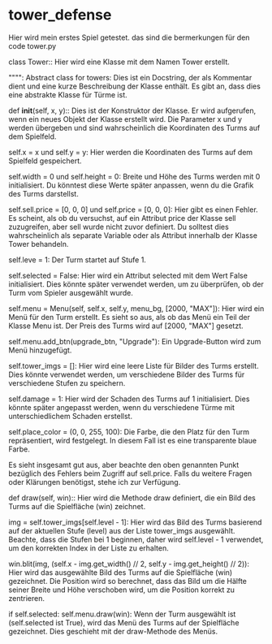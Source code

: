 # tower_defense
Hier wird mein erstes Spiel getestet.
das sind die bermerkungen für den code tower.py

class Tower:: Hier wird eine Klasse mit dem Namen Tower erstellt.

"""": Abstract class for towers: Dies ist ein Docstring, der als Kommentar dient und eine kurze Beschreibung der Klasse enthält. Es gibt an, dass dies eine abstrakte Klasse für Türme ist.

def __init__(self, x, y):: Dies ist der Konstruktor der Klasse. Er wird aufgerufen, wenn ein neues Objekt der Klasse erstellt wird. Die Parameter x und y werden übergeben und sind wahrscheinlich die Koordinaten des Turms auf dem Spielfeld.

self.x = x und self.y = y: Hier werden die Koordinaten des Turms auf dem Spielfeld gespeichert.

self.width = 0 und self.height = 0: Breite und Höhe des Turms werden mit 0 initialisiert. Du könntest diese Werte später anpassen, wenn du die Grafik des Turms darstellst.

self.sell.price = [0, 0, 0] und self.price = [0, 0, 0]: Hier gibt es einen Fehler. Es scheint, als ob du versuchst, auf ein Attribut price der Klasse sell zuzugreifen, aber sell wurde nicht zuvor definiert. Du solltest dies wahrscheinlich als separate Variable oder als Attribut innerhalb der Klasse Tower behandeln.

self.leve = 1: Der Turm startet auf Stufe 1.

self.selected = False: Hier wird ein Attribut selected mit dem Wert False initialisiert. Dies könnte später verwendet werden, um zu überprüfen, ob der Turm vom Spieler ausgewählt wurde.

self.menu = Menu(self, self.x, self.y, menu_bg, [2000, "MAX"]): Hier wird ein Menü für den Turm erstellt. Es sieht so aus, als ob das Menü ein Teil der Klasse Menu ist. Der Preis des Turms wird auf [2000, "MAX"] gesetzt.

self.menu.add_btn(upgrade_btn, "Upgrade"): Ein Upgrade-Button wird zum Menü hinzugefügt.

self.tower_imgs = []: Hier wird eine leere Liste für Bilder des Turms erstellt. Dies könnte verwendet werden, um verschiedene Bilder des Turms für verschiedene Stufen zu speichern.

self.damage = 1: Hier wird der Schaden des Turms auf 1 initialisiert. Dies könnte später angepasst werden, wenn du verschiedene Türme mit unterschiedlichem Schaden erstellst.

self.place_color = (0, 0, 255, 100): Die Farbe, die den Platz für den Turm repräsentiert, wird festgelegt. In diesem Fall ist es eine transparente blaue Farbe.

Es sieht insgesamt gut aus, aber beachte den oben genannten Punkt bezüglich des Fehlers beim Zugriff auf sell.price. Falls du weitere Fragen oder Klärungen benötigst, stehe ich zur Verfügung.


def draw(self, win):: Hier wird die Methode draw definiert, die ein Bild des Turms auf die Spielfläche (win) zeichnet.

img = self.tower_imgs[self.level - 1]: Hier wird das Bild des Turms basierend auf der aktuellen Stufe (level) aus der Liste tower_imgs ausgewählt. Beachte, dass die Stufen bei 1 beginnen, daher wird self.level - 1 verwendet, um den korrekten Index in der Liste zu erhalten.

win.blit(img, (self.x - img.get_width() // 2, self.y - img.get_height() // 2)): Hier wird das ausgewählte Bild des Turms auf die Spielfläche (win) gezeichnet. Die Position wird so berechnet, dass das Bild um die Hälfte seiner Breite und Höhe verschoben wird, um die Position korrekt zu zentrieren.

if self.selected: self.menu.draw(win): Wenn der Turm ausgewählt ist (self.selected ist True), wird das Menü des Turms auf der Spielfläche gezeichnet. Dies geschieht mit der draw-Methode des Menüs.

